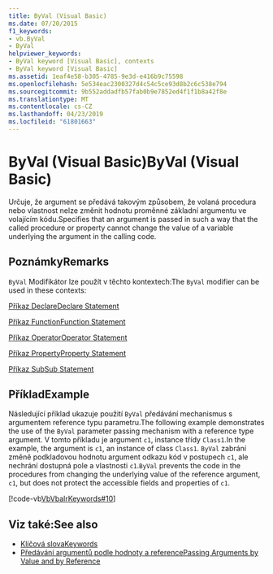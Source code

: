 ```yaml
---
title: ByVal (Visual Basic)
ms.date: 07/20/2015
f1_keywords:
- vb.ByVal
- ByVal
helpviewer_keywords:
- ByVal keyword [Visual Basic], contexts
- ByVal keyword [Visual Basic]
ms.assetid: 1eaf4e58-b305-4785-9e3d-e416b9c75598
ms.openlocfilehash: 5e534eac2300327d4c54c5ce93d8b2c6c538e794
ms.sourcegitcommit: 9b552addadfb57fab0b9e7852ed4f1f1b8a42f8e
ms.translationtype: MT
ms.contentlocale: cs-CZ
ms.lasthandoff: 04/23/2019
ms.locfileid: "61801663"
---
```

# <a name="byval-visual-basic"></a><span data-ttu-id="d56d8-102">ByVal (Visual Basic)</span><span class="sxs-lookup"><span data-stu-id="d56d8-102">ByVal (Visual Basic)</span></span>
<span data-ttu-id="d56d8-103">Určuje, že argument se předává takovým způsobem, že volaná procedura nebo vlastnost nelze změnit hodnotu proměnné základní argumentu ve volajícím kódu.</span><span class="sxs-lookup"><span data-stu-id="d56d8-103">Specifies that an argument is passed in such a way that the called procedure or property cannot change the value of a variable underlying the argument in the calling code.</span></span>  
  
## <a name="remarks"></a><span data-ttu-id="d56d8-104">Poznámky</span><span class="sxs-lookup"><span data-stu-id="d56d8-104">Remarks</span></span>  
 <span data-ttu-id="d56d8-105">`ByVal` Modifikátor lze použít v těchto kontextech:</span><span class="sxs-lookup"><span data-stu-id="d56d8-105">The `ByVal` modifier can be used in these contexts:</span></span>  
  
 [<span data-ttu-id="d56d8-106">Příkaz Declare</span><span class="sxs-lookup"><span data-stu-id="d56d8-106">Declare Statement</span></span>](../../../visual-basic/language-reference/statements/declare-statement.md)  
  
 [<span data-ttu-id="d56d8-107">Příkaz Function</span><span class="sxs-lookup"><span data-stu-id="d56d8-107">Function Statement</span></span>](../../../visual-basic/language-reference/statements/function-statement.md)  
  
 [<span data-ttu-id="d56d8-108">Příkaz Operator</span><span class="sxs-lookup"><span data-stu-id="d56d8-108">Operator Statement</span></span>](../../../visual-basic/language-reference/statements/operator-statement.md)  
  
 [<span data-ttu-id="d56d8-109">Příkaz Property</span><span class="sxs-lookup"><span data-stu-id="d56d8-109">Property Statement</span></span>](../../../visual-basic/language-reference/statements/property-statement.md)  
  
 [<span data-ttu-id="d56d8-110">Příkaz Sub</span><span class="sxs-lookup"><span data-stu-id="d56d8-110">Sub Statement</span></span>](../../../visual-basic/language-reference/statements/sub-statement.md)  
  
## <a name="example"></a><span data-ttu-id="d56d8-111">Příklad</span><span class="sxs-lookup"><span data-stu-id="d56d8-111">Example</span></span>  
 <span data-ttu-id="d56d8-112">Následující příklad ukazuje použití `ByVal` předávání mechanismus s argumentem reference typu parametru.</span><span class="sxs-lookup"><span data-stu-id="d56d8-112">The following example demonstrates the use of the `ByVal` parameter passing mechanism with a reference type argument.</span></span> <span data-ttu-id="d56d8-113">V tomto příkladu je argument `c1`, instance třídy `Class1`.</span><span class="sxs-lookup"><span data-stu-id="d56d8-113">In the example, the argument is `c1`, an instance of class `Class1`.</span></span> <span data-ttu-id="d56d8-114">`ByVal` zabrání změně podkladovou hodnotu argument odkazu kód v postupech `c1`, ale nechrání dostupná pole a vlastnosti `c1`.</span><span class="sxs-lookup"><span data-stu-id="d56d8-114">`ByVal` prevents the code in the procedures from changing the underlying value of the reference argument, `c1`, but does not protect the accessible fields and properties of `c1`.</span></span>  
  
 [!code-vb[VbVbalrKeywords#10](~/samples/snippets/visualbasic/VS_Snippets_VBCSharp/VbVbalrKeywords/VB/Class5.vb#10)]  
  
## <a name="see-also"></a><span data-ttu-id="d56d8-115">Viz také:</span><span class="sxs-lookup"><span data-stu-id="d56d8-115">See also</span></span>

- [<span data-ttu-id="d56d8-116">Klíčová slova</span><span class="sxs-lookup"><span data-stu-id="d56d8-116">Keywords</span></span>](../../../visual-basic/language-reference/keywords/index.md)
- [<span data-ttu-id="d56d8-117">Předávání argumentů podle hodnoty a reference</span><span class="sxs-lookup"><span data-stu-id="d56d8-117">Passing Arguments by Value and by Reference</span></span>](../../../visual-basic/programming-guide/language-features/procedures/passing-arguments-by-value-and-by-reference.md)
